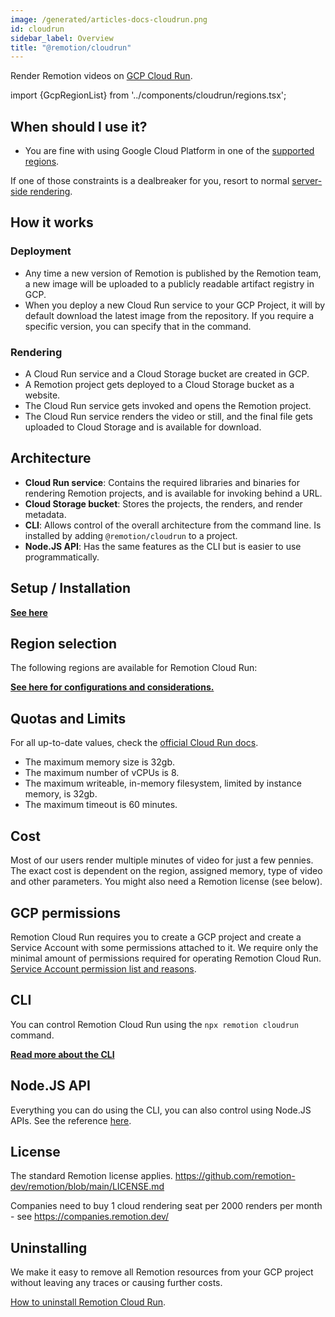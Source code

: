 ```yaml
---
image: /generated/articles-docs-cloudrun.png
id: cloudrun
sidebar_label: Overview
title: "@remotion/cloudrun"
---
```


Render Remotion videos on [GCP Cloud Run](https://cloud.google.com/run).

import {GcpRegionList} from '../components/cloudrun/regions.tsx';

## When should I use it?

- You are fine with using Google Cloud Platform in one of the [supported regions](/docs/cloudrun/region-selection).

If one of those constraints is a dealbreaker for you, resort to normal [server-side rendering](/docs/ssr).

## How it works

### Deployment

- Any time a new version of Remotion is published by the Remotion team, a new image will be uploaded to a publicly readable artifact registry in GCP.
- When you deploy a new Cloud Run service to your GCP Project, it will by default download the latest image from the repository. If you require a specific version, you can specify that in the command.

### Rendering

- A Cloud Run service and a Cloud Storage bucket are created in GCP.
- A Remotion project gets deployed to a Cloud Storage bucket as a website.
- The Cloud Run service gets invoked and opens the Remotion project.
- The Cloud Run service renders the video or still, and the final file gets uploaded to Cloud Storage and is available for download.

## Architecture

- **Cloud Run service**: Contains the required libraries and binaries for rendering Remotion projects, and is available for invoking behind a URL.
- **Cloud Storage bucket**: Stores the projects, the renders, and render metadata.
- **CLI**: Allows control of the overall architecture from the command line. Is installed by adding `@remotion/cloudrun` to a project.
- **Node.JS API**: Has the same features as the CLI but is easier to use programmatically.

## Setup / Installation

[**See here**](/docs/cloudrun/setup)

## Region selection

The following regions are available for Remotion Cloud Run:

<GcpRegionList />

[**See here for configurations and considerations.**](/docs/cloudrun/region-selection)

## Quotas and Limits

For all up-to-date values, check the [official Cloud Run docs](https://cloud.google.com/run/quotas).

- The maximum memory size is 32gb.
- The maximum number of vCPUs is 8.
- The maximum writeable, in-memory filesystem, limited by instance memory, is 32gb.
- The maximum timeout is 60 minutes.

## Cost

Most of our users render multiple minutes of video for just a few pennies. The exact cost is dependent on the region, assigned memory, type of video and other parameters. You might also need a Remotion license (see below).

## GCP permissions

Remotion Cloud Run requires you to create a GCP project and create a Service Account with some permissions attached to it. We require only the minimal amount of permissions required for operating Remotion Cloud Run. [Service Account permission list and reasons](docs/cloudrun/permissions).

## CLI

You can control Remotion Cloud Run using the `npx remotion cloudrun` command.

[**Read more about the CLI**](/docs/cloudrun/cli)

## Node.JS API

Everything you can do using the CLI, you can also control using Node.JS APIs. See the reference [here](/docs/cloudrun/api).

## License

The standard Remotion license applies. https://github.com/remotion-dev/remotion/blob/main/LICENSE.md

Companies need to buy 1 cloud rendering seat per 2000 renders per month - see https://companies.remotion.dev/

## Uninstalling

We make it easy to remove all Remotion resources from your GCP project without leaving any traces or causing further costs.

[How to uninstall Remotion Cloud Run](/docs/cloudrun/uninstall).
